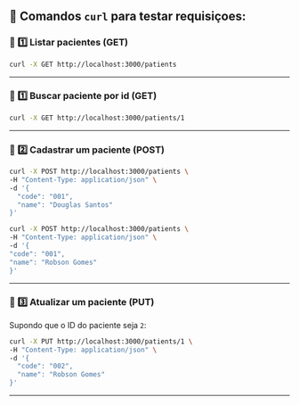 ## 🧠 **Comandos `curl` para testar requisiçoes:**

### 🔹 **1️⃣ Listar pacientes (GET)**

```bash
curl -X GET http://localhost:3000/patients
```

---

### 🔹 **1️⃣ Buscar paciente por id (GET)**

```bash
curl -X GET http://localhost:3000/patients/1
```

---

### 🔸 **2️⃣ Cadastrar um paciente (POST)**

```bash
curl -X POST http://localhost:3000/patients \
-H "Content-Type: application/json" \
-d '{
  "code": "001",
  "name": "Douglas Santos"
}'
```

```bash
curl -X POST http://localhost:3000/patients \
-H "Content-Type: application/json" \
-d '{
"code": "001",
"name": "Robson Gomes"
}'
```

---

### 🔸 **3️⃣ Atualizar um paciente (PUT)**

Supondo que o ID do paciente seja `2`:

```bash
curl -X PUT http://localhost:3000/patients/1 \
-H "Content-Type: application/json" \
-d '{
  "code": "002",
  "name": "Robson Gomes"
}'
```

---
